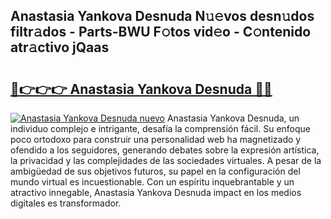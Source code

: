 ## Anastasia Yankova Desnuda N𝚞𝚎vos desn𝚞dos filtr𝚊dos - Parts-BWU F𝚘tos vid𝚎o - C𝚘ntenido atr𝚊ctivo jQaas

# <h2><a href="http://mb7ytc.tromn.icu/?c=Anastasia+Yankova+Desnuda">🔗👉👉👉 Anastasia Yankova Desnuda 🔗🔗</a></h2>

[![Anastasia Yankova Desnuda nuevo](https://i.imgur.com/pEAQMta.gif)](http://mb7ytc.tromn.icu/?c=Anastasia+Yankova+Desnuda)
Anastasia Yankova Desnuda, un individuo complejo e intrigante, desafía la comprensión fácil. Su enfoque poco ortodoxo para construir una personalidad web ha magnetizado y ofendido a los seguidores, generando debates sobre la expresión artística, la privacidad y las complejidades de las sociedades virtuales. A pesar de la ambigüedad de sus objetivos futuros, su papel en la configuración del mundo virtual es incuestionable. Con un espíritu inquebrantable y un atractivo innegable, Anastasia Yankova Desnuda impact en los medios digitales es transformador.

